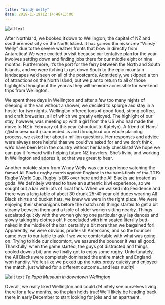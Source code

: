 ```yaml
---
title: "Windy Welly"
date: 2019-11-19T12:14:48+13:00
---
```


![alt text](https://res.cloudinary.com/dqsylhojv/image/upload/v1574132349/hanswustrack.com/windy-welly/IMG_6397_caa7bg.jpg "Windy Welly Harbor")

After Northland, we booked it down to Wellington, the capital of NZ and southernmost city on the North Island. It has gained the nickname “Windy Welly” due to the severe weather fronts that blow in directly from Antarctica! We were excited to visit because our tentative plan for the year involves settling down and finding jobs there for our middle eight or nine months. Furthermore, it’s the port for the ferry between the North and South Islands, and we were itching to get down South to the epic mountain landscapes we’d seen on all of the postcards. Admittedly, we skipped a ton of attractions on the North Island, but we plan to return to all of those highlights throughout the year as they will be more accessible for weekend trips from Wellington.

We spent three days in Wellington and after a few too many nights of sleeping in the van without a shower, we decided to splurge and stay in a hostel for two nights. Wellington offered tons of good food, strong coffee, and craft breweries, all of which we greatly enjoyed. The highlight of our stay, however, was meeting up with a girl from the US who had made the move to NZ in February of this year (shoutout to Katelyn). A friend of Hans’ (@shmoesmouth) connected us and throughout our whole planning process, we asked her about a million questions. Her responses and advice were always more helpful than we could’ve asked for and we don’t think we’d have been let in the country without her handy checklists! We hope we can pay it forward with helping future NZ travelers. She’s living and working in Wellington and adores it, so that was great to hear. 

Another notable story from Windy Welly was our experience watching the famed All Blacks rugby match against England in the semi-finals of the 2019 Rugby World Cup. Rugby is BIG over here and the All Blacks are treated as gods. We definitely wanted to have an authentic kiwi experience, so we sought out a bar with lots of local fans. When we walked into Residence and there was a long table of about 30 drunk 25-40 year old dudes wearing All Black shirts and bucket hats, we knew we were in the right place. We were enjoying their shenanigans before the match until things started to get a bit steamy between them and a table of older women sitting nearby. Things escalated quickly with the women giving one particular guy lap dances and slowly taking his clothes off. It concluded with him seated literally butt-naked in the middle of the bar, certainly a bit more than we bargained for! Apparently, we were obvious, prude-ish Americans, and so the bouncer came over to our table to ask if we were comfortable with what was going on. Trying to hide our discomfort, we assured the bouncer it was all good. Thankfully, when the game started, the guys got distracted and things cooled down a bit, and we finally got to enjoy some rugby. Unfortunately, the All Blacks were completely dominated the entire match and England won handily. We felt like we picked up the rules pretty quickly and enjoyed the match, just wished for a different outcome...and less nudity! 

![alt text](https://res.cloudinary.com/dqsylhojv/image/upload/h_0.35/v1574132663/hanswustrack.com/windy-welly/IMG_4603_rs51sz.jpg "Te Papa Museum")
_Te Papa Museum in downtown Wellington_

Overall, we really liked Wellington and could definitely see ourselves living there for a few months, so the plan holds true! We’ll likely be heading back there in early December to start looking for jobs and an apartment. 